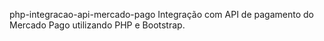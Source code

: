 php-integracao-api-mercado-pago
Integração com API de pagamento do Mercado Pago utilizando PHP e Bootstrap.
